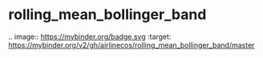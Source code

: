 # rolling_mean_bollinger_band
.. image:: https://mybinder.org/badge.svg :target: https://mybinder.org/v2/gh/airlinecos/rolling_mean_bollinger_band/master
